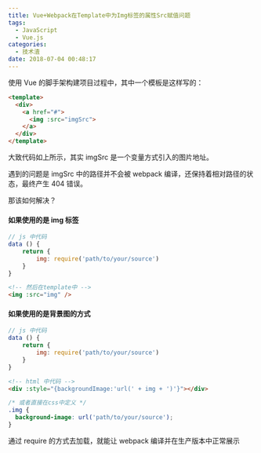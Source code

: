 ```yaml
---
title: Vue+Webpack在Template中为Img标签的属性Src赋值问题
tags:
  - JavaScript
  - Vue.js
categories:
  - 技术渣
date: 2018-07-04 00:48:17
---
```


使用 Vue 的脚手架构建项目过程中，其中一个模板是这样写的：

```html
<template>
  <div>
    <a href="#">
      <img :src="imgSrc">
    </a>
  </div>
</template>
```

大致代码如上所示，其实 imgSrc 是一个变量方式引入的图片地址。

遇到的问题是 imgSrc 中的路径并不会被 webpack 编译，还保持着相对路径的状态，最终产生 404 错误。

那该如何解决？

#### 如果使用的是 img 标签

```javascript
// js 中代码
data () {
    return {
        img: require('path/to/your/source')
    }
}
```

```html
<!-- 然后在template中 -->
<img :src="img" />
```

#### 如果使用的是背景图的方式

```javascript
// js 中代码
data () {
    return {
        img: require('path/to/your/source')
    }
}
```

```html
<!-- html 中代码 -->
<div :style="{backgroundImage:'url(' + img + ')'}"></div>
```

```css
/* 或者直接在css中定义 */
.img {
  background-image: url('path/to/your/source');
}
```

通过 require 的方式去加载，就能让 webpack 编译并在生产版本中正常展示
